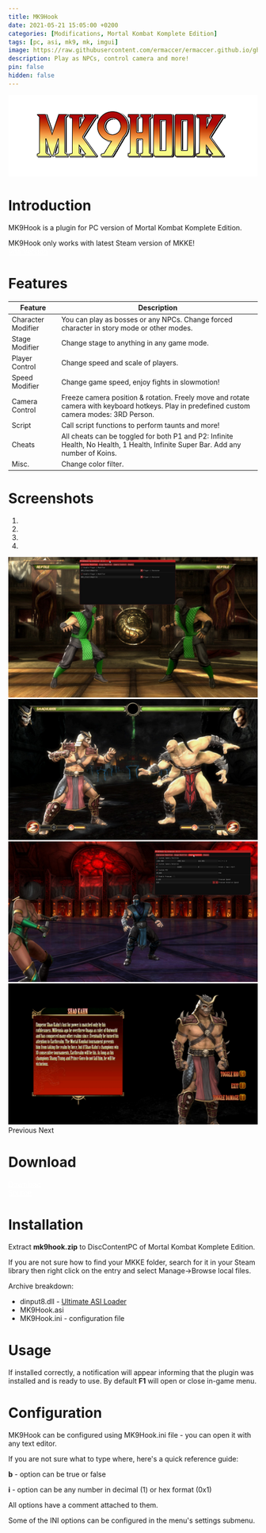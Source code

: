 ```yaml
---
title: MK9Hook
date: 2021-05-21 15:05:00 +0200
categories: [Modifications, Mortal Kombat Komplete Edition]
tags: [pc, asi, mk9, mk, imgui]   
image: https://raw.githubusercontent.com/ermaccer/ermaccer.github.io/gh-pages/assets/mods/mk9/mk9hook/2.jpg
description: Play as NPCs, control camera and more!
pin: false
hidden: false
---
```


 <img class="img-fluid mx-auto" alt="mk9hook" src="https://raw.githubusercontent.com/ermaccer/ermaccer.github.io/gh-pages/assets/projects/mk9hook_logo_export.png">

# Introduction
MK9Hook is a plugin for PC version of Mortal Kombat Komplete Edition.

<div class="alert bg-dark">
 MK9Hook only works with latest Steam version of MKKE!
</div>

<a class="btn btn-block btn-dark bg-dark text-gray btn-sm" style="color: white;" href="/posts/mk9hookvita" role="button">
<i class="fab fa-playstation"></i>
Vita Version
</a>

# Features

| Feature | Description |
| --- | --- |
|Character Modifier| You can play as bosses or any NPCs. Change forced character in story mode or other modes. |
|Stage Modifier| Change stage to anything in any game mode.  |
|Player Control| Change speed and scale of players. |
|Speed Modifier| Change game speed, enjoy fights in slowmotion!  |
|Camera Control| Freeze camera position & rotation. Freely move and rotate camera with keyboard hotkeys. Play in predefined custom camera modes: 3RD Person.   |
|Script| Call script functions to perform taunts and more! |
|Cheats| All cheats can be toggled for both P1 and P2: Infinite Health, No Health, 1 Health, Infinite Super Bar. Add any number of Koins. |
|Misc.| Change color filter.  |



# Screenshots

<div id="carouselScreenshots" class="carousel slide" data-ride="carousel">
  <ol class="carousel-indicators">
    <li data-target="#carouselScreenshots" data-slide-to="0" class="active"></li>
    <li data-target="#carouselScreenshots" data-slide-to="1"></li>
    <li data-target="#carouselScreenshots" data-slide-to="2"></li>
	<li data-target="#carouselScreenshots" data-slide-to="3"></li>
  </ol>
  <div class="carousel-inner">
    <div class="carousel-item active">
      <img class="d-block w-100" src="https://raw.githubusercontent.com/ermaccer/ermaccer.github.io/gh-pages/assets/mods/mk9/mk9hook/1.jpg">
    </div>
    <div class="carousel-item">
      <img class="d-block w-100" src="https://raw.githubusercontent.com/ermaccer/ermaccer.github.io/gh-pages/assets/mods/mk9/mk9hook/2.jpg">
    </div>
    <div class="carousel-item">
      <img class="d-block w-100" src="https://raw.githubusercontent.com/ermaccer/ermaccer.github.io/gh-pages/assets/mods/mk9/mk9hook/3.jpg">
    </div>
	<div class="carousel-item">
      <img class="d-block w-100" src="https://raw.githubusercontent.com/ermaccer/ermaccer.github.io/gh-pages/assets/mods/mk9/mk9hook/4.jpg">
    </div>
  </div>
  <a class="carousel-control-prev" href="#carouselScreenshots" style="text-decoration: none;" role="button" data-slide="prev">
    <span class="carousel-control-prev-icon" aria-hidden="true"></span>
    <span class="sr-only">Previous</span>
  </a>
  <a class="carousel-control-next" href="#carouselScreenshots" style="text-decoration: none;" role="button" data-slide="next">
    <span class="carousel-control-next-icon" aria-hidden="true"></span>
    <span class="sr-only">Next</span>
  </a>
</div>

# Download

<a class="btn btn-block btn-dark bg-dark text-gray btn-lg" style="color: white;" href="https://github.com/ermaccer/MK9Hook/releases/latest/download/mk9hook.zip" role="button">
<i class="fas fa-download"></i>
Download
</a>
<br>
<a class="btn btn-block btn-dark bg-dark text-gray btn-lg" style="color: white;" href="https://github.com/ermaccer/MK9Hook/" role="button">
<i class="fab fa-github"></i>
Source
</a>

# Installation 

Extract **mk9hook.zip** to DiscContentPC of Mortal Kombat Komplete Edition.

If you are not sure how to find your MKKE folder, search for it in your Steam library then right click on the entry and select Manage->Browse local files.

Archive breakdown:

 - dinput8.dll - [Ultimate ASI Loader](https://github.com/ThirteenAG/Ultimate-ASI-Loader/)
 - MK9Hook.asi 
 - MK9Hook.ini - configuration file


# Usage

If installed correctly, a notification will appear informing that the plugin was installed
and is ready to use. By default **F1** will open or close in-game menu.


# Configuration

MK9Hook can be configured using MK9Hook.ini file - you can open it with any text editor.


If you are not sure what to type where, here's a quick reference guide:

**b** - option can be true or false

**i** - option can be any number in decimal (1) or hex format (0x1)

All options have a comment attached to them.



<div class="alert bg-dark">
 Some of the INI options can be configured in the menu's settings submenu.
</div>


